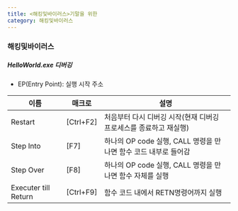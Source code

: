 ```yaml
---
title: <해킹및바이러스>기말을 위한
category: 해킹및바이러스
---
```


### 해킹및바이러스

##### HelloWorld.exe 디버깅

- EP(Entry Point): 실행 시작 주소

|이름|매크로|설명|
|-------|----|-----|
|Restart|[Ctrl+F2]|처음부터 다시 디버깅 시작(현재 디버깅 프로세스를 종료하고 재실행)|
|Step Into|[F7]|하나의 OP code 실행, CALL 명령을 만나면 함수 코드 내부로 들어감|
|Step Over|[F8]|하나의 OP code 실행, CALL 명령을 만나면 함수 자체를 실행|
|Executer till Return|[Ctrl+F9]|함수 코드 내에서 RETN명령어까지 실행|

